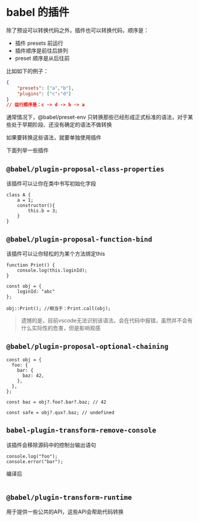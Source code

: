 # babel 的插件

除了预设可以转换代码之外，插件也可以转换代码，顺序是：

- 插件 presets 前运行
- 插件顺序是前往后排列
- preset 顺序是从后往前

比如如下的例子：

~~~json
{
    "presets": ["a","b"],
    "plugins": ["c":"d"]
}
// 运行顺序是：c -> d -> b -> a
~~~

通常情况下，@babel/preset-env 只转换那些已经形成正式标准的语法，对于某些处于早期阶段、还没有确定的语法不做转换

如果要转换这些语法，就要单独使用插件 

下面列举一些插件

## `@babel/plugin-proposal-class-properties`

该插件可以让你在类中书写初始化字段

```
class A {
    a = 1;
    constructor(){
        this.b = 3;
    }
}
```

## `@babel/plugin-proposal-function-bind`

该插件可以让你轻松的为某个方法绑定this

```
function Print() {
    console.log(this.loginId);
}

const obj = {
    loginId: "abc"
};

obj::Print(); //相当于：Print.call(obj);
```

> 遗憾的是，目前vscode无法识别该语法，会在代码中报错，虽然并不会有什么实际性的危害，但是影响观感

## `@babel/plugin-proposal-optional-chaining`

```
const obj = {
  foo: {
    bar: {
      baz: 42,
    },
  },
};

const baz = obj?.foo?.bar?.baz; // 42

const safe = obj?.qux?.baz; // undefined
```

## `babel-plugin-transform-remove-console`

该插件会移除源码中的控制台输出语句

```
console.log("foo");
console.error("bar");
```

编译后

~~~
~~~

## `@babel/plugin-transform-runtime`

用于提供一些公共的API，这些API会帮助代码转换
